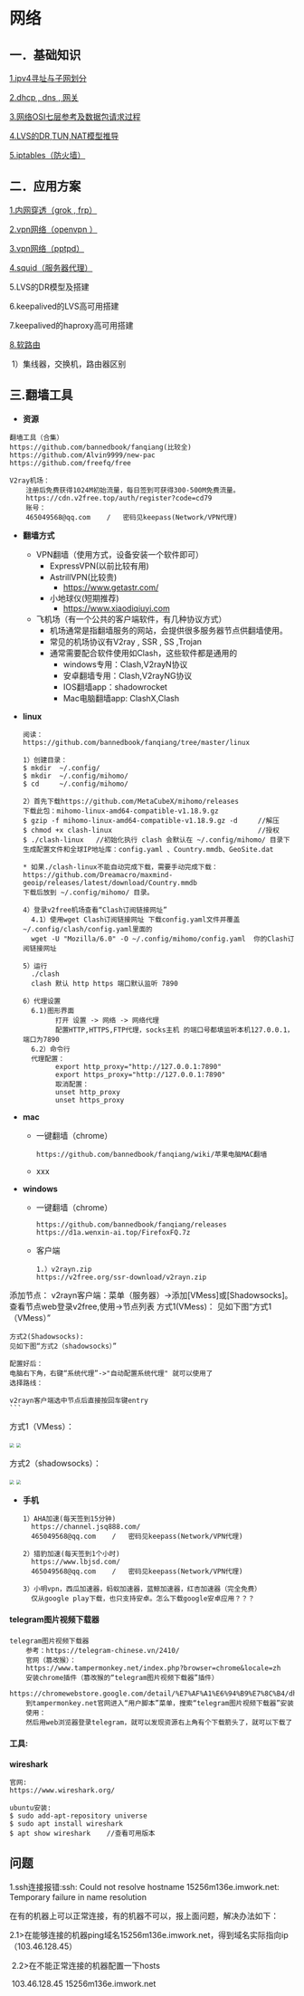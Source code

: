 # 网络

## 一．基础知识

[1.ipv4寻址与子网划分](ipv4-subNetwork.md)

[2.dhcp , dns , 网关](dhcp-dns.md)

[3.网络OSI七层参考及数据包请求过程](osi-proccess.md)

[4.LVS的DR,TUN,NAT模型推导](lvs-dr-tun-nat.md)

[5.iptables（防火墙）](iptables.md)

## 二．应用方案

[1.内网穿透（grok , frp）](app/frp-ngrok.md)

[2.vpn网络（openvpn ）](app/vpn-openvpn.md)

[3.vpn网络（pptpd）](app/vpn-pptpd.md)

[4.squid（服务器代理）](app/squid.md)

5.LVS的DR模型及搭建

6.keepalived的LVS高可用搭建

7.keepalived的haproxy高可用搭建

[8.软路由](app/route.md)

​		1）集线器，交换机，路由器区别

## 三.翻墙工具

* **资源**

```
翻墙工具（合集）
https://github.com/bannedbook/fanqiang(比较全)
https://github.com/Alvin9999/new-pac
https://github.com/freefq/free

V2ray机场：
	注册后免费获得1024M初始流量，每日签到可获得300-500M免费流量。
	https://cdn.v2free.top/auth/register?code=cd79
	账号：
	465049568@qq.com	/	密码见keepass(Network/VPN代理)
```

* **翻墙方式**
  
  * VPN翻墙（使用方式，设备安装一个软件即可）
    * ExpressVPN(以前比较有用)
    * AstrillVPN(比较贵)
      * https://www.getastr.com/
    * 小地球仪(短期推荐)
      * https://www.xiaodiqiuyi.com
  * 飞机场（有一个公共的客户端软件，有几种协议方式）
    * 机场通常是指翻墙服务的网站，会提供很多服务器节点供翻墙使用。
    * 常见的机场协议有V2ray , SSR , SS ,Trojan
    * 通常需要配合软件使用如Clash，这些软件都是通用的
      * windows专用：Clash,V2rayN协议
      * 安卓翻墙专用：Clash,V2rayNG协议
      * IOS翻墙app：shadowrocket
      * Mac电脑翻墙app: ClashX,Clash
  
* **linux**

  ```
  阅读：
  https://github.com/bannedbook/fanqiang/tree/master/linux
  
  1）创建目录：
  $ mkdir  ~/.config/
  $ mkdir  ~/.config/mihomo/
  $ cd     ~/.config/mihomo/
  
  2）首先下载https://github.com/MetaCubeX/mihomo/releases
  下载此包：mihomo-linux-amd64-compatible-v1.18.9.gz
  $ gzip -f mihomo-linux-amd64-compatible-v1.18.9.gz -d 	//解压
  $ chmod +x clash-linux									//授权
  $ ./clash-linux 	//初始化执行 clash 会默认在 ~/.config/mihomo/ 目录下生成配置文件和全球IP地址库：config.yaml 、Country.mmdb、GeoSite.dat
  
  * 如果./clash-linux不能自动完成下载，需要手动完成下载：
  https://github.com/Dreamacro/maxmind-geoip/releases/latest/download/Country.mmdb
  下载后放到 ~/.config/mihomo/ 目录。
  
  4）登录v2free机场查看“Clash订阅链接网址”
  	4.1）使用wget Clash订阅链接网址 下载config.yaml文件并覆盖~/.config/clash/config.yaml里面的
  	wget -U "Mozilla/6.0" -O ~/.config/mihomo/config.yaml  你的Clash订阅链接网址
  	
  5）运行
  	./clash
  	clash 默认 http https 端口默认监听 7890
  	
  6）代理设置
  	6.1)图形界面
          打开 设置 -> 网络 -> 网络代理
          配置HTTP,HTTPS,FTP代理，socks主机 的端口号都填监听本机127.0.0.1，端口为7890
  	6.2）命令行
  	代理配置：
          export http_proxy="http://127.0.0.1:7890"
          export https_proxy="http://127.0.0.1:7890"
          取消配置：
          unset http_proxy
          unset https_proxy
  ```

* **mac**

  * 一键翻墙（chrome）

  	```
  	https://github.com/bannedbook/fanqiang/wiki/苹果电脑MAC翻墙
  	```

  * xxx

* **windows**

  * 一键翻墙（chrome）

  	```
  	https://github.com/bannedbook/fanqiang/releases
  	https://d1a.wenxin-ai.top/FirefoxFQ.7z
  	```

  * 客户端

    ```
    1.）v2rayn.zip
    https://v2free.org/ssr-download/v2rayn.zip
添加节点：
    v2rayn客户端：菜单（服务器）->添加[VMess]或[Shadowsocks]。
    查看节点web登录v2free,使用->节点列表
    方式1(VMess)：
    见如下图“方式1（VMess）”
    
    方式2(Shadowsocks):
    见如下图“方式2（shadowsocks）”
    
    配置好后：
    电脑右下角，右键“系统代理”->"自动配置系统代理" 就可以使用了
    选择路线：
    
    v2rayn客户端选中节点后直接按回车键entry
    ```
    
    



方式1（VMess）：

<img src="img/vmess1.png" style="zoom:50%;" />

<img src="img/vmess2.png" style="zoom:50%;" />

方式2（shadowsocks）：

<img src="img/shadowsocks1.png" style="zoom:50%;" />

<img src="img/shadowsocks2.png" style="zoom:50%;" />


* **手机**

  ```
  1）AHA加速(每天签到15分钟)
  	https://channel.jsq888.com/
  	465049568@qq.com	/	密码见keepass(Network/VPN代理)
  
  2）猎豹加速(每天签到1个小时)
  	https://www.lbjsd.com/
  	465049568@qq.com	/	密码见keepass(Network/VPN代理)
  	
  3）小明vpn，西瓜加速器，蚂蚁加速器，蓝鲸加速器，红杏加速器（完全免费）
  	仅从google play下载，也只支持安卓。怎么下载google安卓应用？？？
  ```

#### telegram图片视频下载器

```
telegram图片视频下载器
	参考：https://telegram-chinese.vn/2410/
	官网（篡改猴）：
	https://www.tampermonkey.net/index.php?browser=chrome&locale=zh
	安装chrome插件（篡改猴的“telegram图片视频下载器”插件）
	https://chromewebstore.google.com/detail/%E7%AF%A1%E6%94%B9%E7%8C%B4/dhdgffkkebhmkfjojejmpbldmpobfkfo
	到tampermonkey.net官网进入“用户脚本”菜单，搜索“telegram图片视频下载器”安装
	使用：
	然后用web浏览器登录telegram，就可以发现资源右上角有个下载箭头了，就可以下载了
```

#### 工具:

**wireshark**

```
官网:
https://www.wireshark.org/

ubuntu安装:
$ sudo add-apt-repository universe
$ sudo apt install wireshark
$ apt show wireshark	//查看可用版本
```

## 问题

1.ssh连接报错:ssh: Could not resolve hostname 15256m136e.imwork.net: Temporary failure in name resolution

在有的机器上可以正常连接，有的机器不可以，报上面问题，解决办法如下：

​			2.1>在能够连接的机器ping域名15256m136e.imwork.net，得到域名实际指向ip（103.46.128.45）

​			2.2>在不能正常连接的机器配置一下hosts

​						103.46.128.45 15256m136e.imwork.net